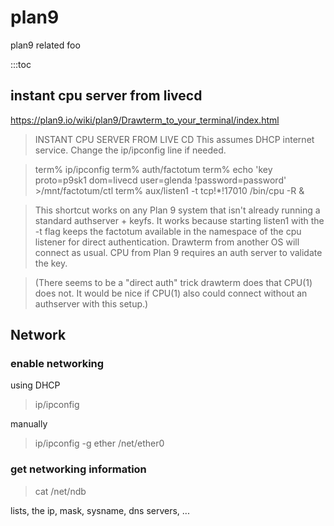 # plan9

plan9 related foo

:::toc

## instant cpu server from livecd

<a href="https://plan9.io/wiki/plan9/Drawterm_to_your_terminal/index.html">https://plan9.io/wiki/plan9/Drawterm_to_your_terminal/index.html</a>

> INSTANT CPU SERVER FROM LIVE CD
> This assumes DHCP internet service. Change the ip/ipconfig line if needed.

> term% ip/ipconfig
> term% auth/factotum
> term% echo 'key proto=p9sk1 dom=livecd user=glenda !password=password' >/mnt/factotum/ctl
> term% aux/listen1 -t tcp!*!17010 /bin/cpu -R &

> This shortcut works on any Plan 9 system that isn't already running a standard authserver + keyfs. It works because starting listen1 with the -t flag keeps the factotum available in the namespace of the cpu listener for direct authentication. Drawterm from another OS will connect as usual. CPU from Plan 9 requires an auth server to validate the key.

> (There seems to be a "direct auth" trick drawterm does that CPU(1) does not. It would be nice if CPU(1) also could connect without an authserver with this setup.)

## Network

### enable networking

using DHCP

> ip/ipconfig

manually

> ip/ipconfig -g <your-gateway> ether /net/ether0 <your-ip-address> <your-subnet-mask>

### get networking information

> cat /net/ndb

lists, the ip, mask, sysname, dns servers, ...
